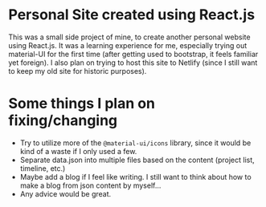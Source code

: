 # Personal Site created using React.js
This was a small side project of mine, to create another personal website using React.js. It was a learning experience for me, especially trying out material-UI for the first time (after getting used to bootstrap, it feels familiar yet foreign). I also plan on trying to host this site to Netlify (since I still want to keep my old site for historic purposes).

# Some things I plan on fixing/changing
- Try to utilize more of the `@material-ui/icons` library, since it would be kind of a waste if I only used a few.
- Separate data.json into multiple files based on the content (project list, timeline, etc.)
- Maybe add a blog if I feel like writing. I still want to think about how to make a blog from json content by myself...
- Any advice would be great.